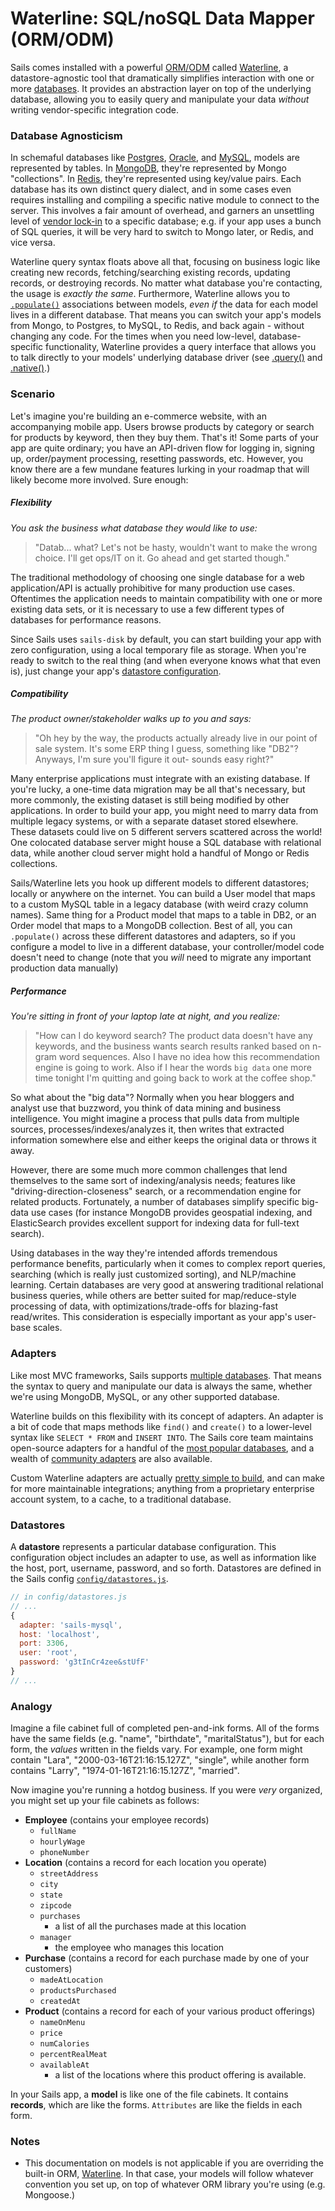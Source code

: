 # Waterline: SQL/noSQL Data Mapper (ORM/ODM)


Sails comes installed with a powerful [ORM/ODM](http://stackoverflow.com/questions/12261866/what-is-the-difference-between-an-orm-and-an-odm) called [Waterline](https://github.com/balderdashy/waterline), a datastore-agnostic tool that dramatically simplifies interaction with one or more [databases](http://www.cs.umb.edu/cs630/hd1.pdf).  It provides an abstraction layer on top of the underlying database, allowing you to easily query and manipulate your data _without_ writing vendor-specific integration code.

### Database Agnosticism

In schemaful databases like [Postgres](http://www.postgresql.org/), [Oracle](https://www.oracle.com/database), and [MySQL](http://www.mysql.com), models are represented by tables.  In [MongoDB](http://www.mongodb.org), they're represented by Mongo "collections".  In [Redis](http://redis.io), they're represented using key/value pairs.  Each database has its own distinct query dialect, and in some cases even requires installing and compiling a specific native module to connect to the server.  This involves a fair amount of overhead, and garners an unsettling level of [vendor lock-in](https://en.wikipedia.org/wiki/Vendor_lock-in) to a specific database; e.g. if your app uses a bunch of SQL queries, it will be very hard to switch to Mongo later, or Redis, and vice versa.

Waterline query syntax floats above all that, focusing on business logic like creating new records, fetching/searching existing records, updating records, or destroying records.  No matter what database you're contacting, the usage is _exactly the same_.  Furthermore, Waterline allows you to [`.populate()`](http://sailsjs.com/documentation/reference/waterline/queries/populate.html) associations between models, _even if_ the data for each model lives in a different database.  That means you can switch your app's models from Mongo, to Postgres, to MySQL, to Redis, and back again - without changing any code.  For the times when you need low-level, database-specific functionality, Waterline provides a query interface that allows you to talk directly to your models' underlying database driver (see [.query()](http://sailsjs.com/documentation/reference/waterline/models/query.html) and [.native()](http://sailsjs.com/documentation/reference/waterline/models/native.html).)



### Scenario

Let's imagine you're building an e-commerce website, with an accompanying mobile app.  Users browse products by category or search for products by keyword, then they buy them.  That's it!  Some parts of your app are quite ordinary; you have an API-driven flow for logging in, signing up, order/payment processing, resetting passwords, etc. However, you know there are a few mundane features lurking in your roadmap that will likely become more involved.  Sure enough:

##### Flexibility

_You ask the business what database they would like to use:_

> "Datab... what?  Let's not be hasty, wouldn't want to make the wrong choice.  I'll get ops/IT on it.  Go ahead and get started though."

The traditional methodology of choosing one single database for a web application/API is actually prohibitive for many production use cases.  Oftentimes the application needs to maintain compatibility with one or more existing data sets, or it is necessary to use a few different types of databases for performance reasons.

Since Sails uses `sails-disk` by default, you can start building your app with zero configuration, using a local temporary file as storage.  When you're ready to switch to the real thing (and when everyone knows what that even is), just change your app's [datastore configuration](http://sailsjs.com/documentation/reference/configuration/sails-config-connections).



##### Compatibility

_The product owner/stakeholder walks up to you and says:_

> "Oh hey by the way, the products actually already live in our point of sale system. It's some ERP thing I guess, something like "DB2"?  Anyways, I'm sure you'll figure it out- sounds easy right?"

Many enterprise applications must integrate with an existing database.  If you're lucky, a one-time data migration may be all that's necessary, but more commonly, the existing dataset is still being modified by other applications.  In order to build your app, you might need to marry data from multiple legacy systems, or with a separate dataset stored elsewhere.  These datasets could live on 5 different servers scattered across the world! One colocated database server might house a SQL database with relational data, while another cloud server might hold a handful of Mongo or Redis collections.

Sails/Waterline lets you hook up different models to different datastores; locally or anywhere on the internet.  You can build a User model that maps to a custom MySQL table in a legacy database (with weird crazy column names).  Same thing for a Product model that maps to a table in DB2, or an Order model that maps to a MongoDB collection.  Best of all, you can `.populate()` across these different datastores and adapters, so if you configure a model to live in a different database, your controller/model code doesn't need to change (note that you _will_ need to migrate any important production data manually)

##### Performance

_You're sitting in front of your laptop late at night, and you realize:_
> "How can I do keyword search?  The product data doesn't have any keywords, and the business wants search results ranked based on n-gram word sequences.  Also I have no idea how this recommendation engine is going to work.  Also if I hear the words `big data` one more time tonight I'm quitting and going back to work at the coffee shop."

So what about the "big data"?  Normally when you hear bloggers and analyst use that buzzword, you think of data mining and business intelligence.  You might imagine a process that pulls data from multiple sources, processes/indexes/analyzes it, then writes that extracted information somewhere else and either keeps the original data or throws it away.

However, there are some much more common challenges that lend themselves to the same sort of indexing/analysis needs; features like "driving-direction-closeness" search, or a recommendation engine for related products.  Fortunately, a number of databases simplify specific big-data use cases (for instance MongoDB provides geospatial indexing, and ElasticSearch provides excellent support for indexing data for full-text search).

Using databases in the way they're intended affords tremendous performance benefits, particularly when it comes to complex report queries, searching (which is really just customized sorting), and NLP/machine learning.  Certain databases are very good at answering traditional relational business queries, while others are better suited for map/reduce-style processing of data, with optimizations/trade-offs for blazing-fast read/writes.  This consideration is especially important as your app's user-base scales.

### Adapters

Like most MVC frameworks, Sails supports [multiple databases](http://sailsjs.com/features).  That means the syntax to query and manipulate our data is always the same, whether we're using MongoDB, MySQL, or any other supported database.

Waterline builds on this flexibility with its concept of adapters.  An adapter is a bit of code that maps methods like `find()` and `create()` to a lower-level syntax like `SELECT * FROM` and `INSERT INTO`.  The Sails core team maintains open-source adapters for a handful of the [most popular databases](http://sailsjs.com/features), and a wealth of [community adapters](https://github.com/balderdashy/sails-docs/blob/0.9/Database-Support.md) are also available.

Custom Waterline adapters are actually [pretty simple to build](https://github.com/balderdashy/sails-generate-adapter), and can make for more maintainable integrations; anything from a proprietary enterprise account system, to a cache, to a traditional database.


### Datastores

A **datastore** represents a particular database configuration.  This configuration object includes an adapter to use, as well as information like the host, port, username, password, and so forth.  Datastores are defined in the Sails config [`config/datastores.js`](http://sailsjs.com/documentation/reference/sails.config/sails.config.connections.html).

```javascript
// in config/datastores.js
// ...
{
  adapter: 'sails-mysql',
  host: 'localhost',
  port: 3306,
  user: 'root',
  password: 'g3tInCr4zee&stUfF'
}
// ...
```


### Analogy

Imagine a file cabinet full of completed pen-and-ink forms. All of the forms have the same fields (e.g. "name", "birthdate", "maritalStatus"), but for each form, the _values_ written in the fields vary.  For example, one form might contain "Lara", "2000-03-16T21:16:15.127Z", "single", while another form contains "Larry", "1974-01-16T21:16:15.127Z", "married".

Now imagine you're running a hotdog business.  If you were _very_ organized, you might set up your file cabinets as follows:

+ **Employee** (contains your employee records)
  + `fullName`
  + `hourlyWage`
  + `phoneNumber`
+ **Location** (contains a record for each location you operate)
  + `streetAddress`
  + `city`
  + `state`
  + `zipcode`
  + `purchases`
    + a list of all the purchases made at this location
  + `manager`
    + the employee who manages this location
+ **Purchase** (contains a record for each purchase made by one of your customers)
  + `madeAtLocation`
  + `productsPurchased`
  + `createdAt`
+ **Product** (contains a record for each of your various product offerings)
  + `nameOnMenu`
  + `price`
  + `numCalories`
  + `percentRealMeat`
  + `availableAt`
    + a list of the locations where this product offering is available.


In your Sails app, a **model** is like one of the file cabinets.  It contains **records**, which are like the forms.  `Attributes` are like the fields in each form.



### Notes
+ This documentation on models is not applicable if you are overriding the built-in ORM, [Waterline](https://github.com/balderdashy/waterline).  In that case, your models will follow whatever convention you set up, on top of whatever ORM library you're using (e.g. Mongoose.)





<docmeta name="displayName" value="Models and ORM">
